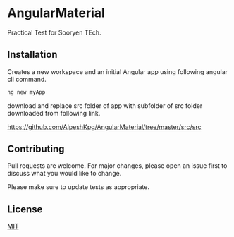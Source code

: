 # AngularMaterial
Practical Test for Sooryen TEch.

## Installation

Creates a new workspace and an initial Angular app using following angular cli command.

```bash
ng new myApp
```

download and replace src folder of app with subfolder of src folder downloaded from following link.

https://github.com/AlpeshKpg/AngularMaterial/tree/master/src/src

## Contributing
Pull requests are welcome. For major changes, please open an issue first to discuss what you would like to change.

Please make sure to update tests as appropriate.

## License
[MIT](https://choosealicense.com/licenses/mit/)
